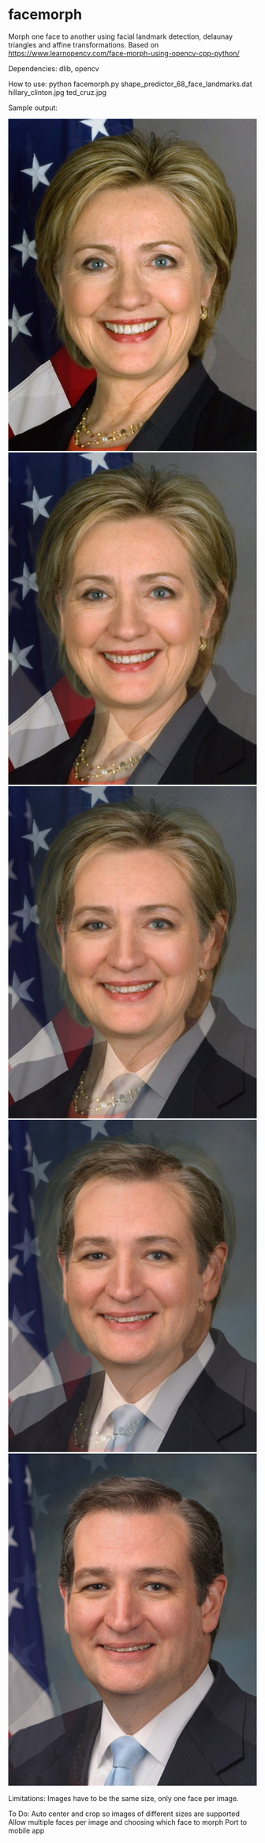 # facemorph
Morph one face to another using facial landmark detection, delaunay triangles and affine transformations. Based on https://www.learnopencv.com/face-morph-using-opencv-cpp-python/

Dependencies:
dlib, opencv

How to use:
python facemorph.py shape_predictor_68_face_landmarks.dat hillary_clinton.jpg ted_cruz.jpg 

Sample output:

![Alt text](sample_output/0.1.jpg?raw=true "0.1")
![Alt text](sample_output/0.3.jpg?raw=true "0.3")
![Alt text](sample_output/0.5.jpg?raw=true "0.5")
![Alt text](sample_output/0.7.jpg?raw=true "0.7")
![Alt text](sample_output/0.9.jpg?raw=true "0.9")

Limitations:
Images have to be the same size, only one face per image.

To Do:
Auto center and crop so images of different sizes are supported
Allow multiple faces per image and choosing which face to morph
Port to mobile app
